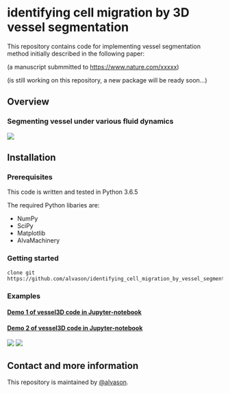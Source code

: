 # identifying cell migration by 3D vessel segmentation
This repository contains code for implementing vessel segmentation method initially described in the following paper:

(a manuscript submmitted to <https://www.nature.com/xxxxx>)

(is still working on this repository, a new package will be ready soon...)

## Overview
### Segmenting vessel under various fluid dynamics
![](https://github.com/alvason/identifying_cell_migration_by_vessel_segmentation/blob/main/figure/vessel_segmentation_v000.png)

## Installation
### Prerequisites
This code is written and tested in Python 3.6.5

The required Python libaries are:
* NumPy
* SciPy
* Matplotlib
* AlvaMachinery

### Getting started
```
clone git https://github.com/alvason/identifying_cell_migration_by_vessel_segmentation.git
```
### Examples
#### [Demo 1 of vessel3D code in Jupyter-notebook](https://github.com/alvason/identifying_cell_migration_by_vessel_segmentation/blob/master/code/migration3d_pbmc_cell_v001.ipynb)
#### [Demo 2 of vessel3D code in Jupyter-notebook](https://github.com/alvason/identifying_cell_migration_by_vessel_segmentation/blob/master/code/migration3d_pbmc_cell_v002.ipynb)
![](https://github.com/alvason/identifying_cell_migration_by_vessel_segmentation/blob/main/figure/outside_vessel_v000.png)
![](https://github.com/alvason/identifying_cell_migration_by_vessel_segmentation/blob/main/figure/inside_vessel_v000.png)
## Contact and more information
This repository is maintained by [@alvason](https://github.com/alvason).
